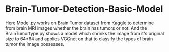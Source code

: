 # Brain-Tumor-Detection-Basic-Model
Here Model.py works on Brain Tumor dataset from Kaggle to determine from brain MRI images whether the brain has tumors or not.
And the BrainTumortype.py shows a model which shrinks the image from it's original size to 64*64  and applies VGGnet on that to classify the types of brain tumor the image possesses.
